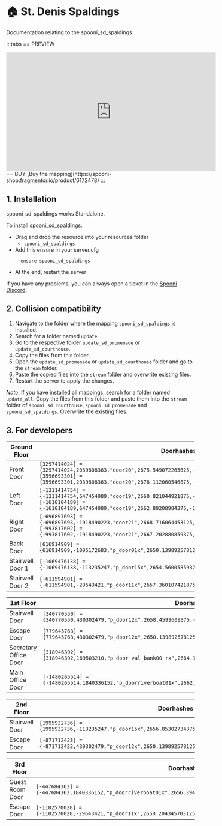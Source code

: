 # 🏠 St. Denis Spaldings
Documentation relating to the spooni_sd_spaldings.

:::tabs
== PREVIEW
<iframe width="560" height="315" src="https://www.youtube.com/embed/cm9TFCy2-34?si=elF40r5BwGz2kIUa" frameborder="0" allow="accelerometer; autoplay; clipboard-write; encrypted-media; gyroscope; picture-in-picture; web-share" referrerpolicy="strict-origin-when-cross-origin" allowfullscreen></iframe>
== BUY
[Buy the mapping](https://spooni-shop.fragmentor.io/product/6172478)
:::

## 1. Installation
spooni_sd_spaldings works Standalone.  

To install spooni_sd_spaldings:
- Drag and drop the resource into your resources folder
  - `spooni_sd_spaldings`
- Add this ensure in your server.cfg
  ```
    ensure spooni_sd_spaldings
  ```
- At the end, restart the server

If you have any problems, you can always open a ticket in the [Spooni Discord](https://discord.gg/spooni).

## 2. Collision compatibility <Badge type="danger" text="IMPORTANT"/>

1. Navigate to the folder where the mapping `spooni_sd_spaldings` is installed.
2. Search for a folder named `update`.
3. Go to the respective folder `update_sd_promenade` or `update_sd_courthouse`.
4. Copy the files from this folder.
5. Open the `update_sd_promenade` or `update_sd_courthouse` folder and go to the `stream` folder.
6. Paste the copied files into the `stream` folder and overwrite existing files.
7. Restart the server to apply the changes.

*Note*: If you have installed all mappings, search for a folder named `update_all`. Copy the files from this folder and paste them into the `stream` folder of `spooni_sd_courthouse`, `spooni_sd_promenade` and `spooni_sd_spaldings`. Overwrite the existing files.

## 3. For developers
| Ground Floor              | Doorhashes
|---------------------------|----------------------------------------------------------------------------------|
| Front Door                | `[3297414024] = {3297414024,2039808363,"door20",2675.549072265625,-1399.52197265625,46.24536895751953}`<br>`[3596693301] = {3596693301,2039808363,"door20",2676.112060546875,-1397.31103515625,46.24489212036133}`
| Left Door                 | `[-1311414754] = {-1311414754,647454989,"door19",2660.821044921875,-1406.9150390625,45.53700637817383}`<br>`[-1610104189] = {-1610104189,647454989,"door19",2662.89208984375,-1405.9549560546875,45.53700637817383}`
| Right Door                | `[-696897693] = {-696897693,-1918490223,"door21",2668.716064453125,-1387.39599609375,45.86000061035156}`<br>`[-993817602] = {-993817602,-1918490223,"door21",2667.202880859375,-1385.68701171875,45.86000061035156}`
| Back Door                 | `[616914909] = {616914909,-1005172683,"p_door01x",2650.139892578125,-1395.7296142578125,45.35210037231445}`
| Stairwell Door 1          | `[-1069476138] = {-1069476138,-113235247,"p_door15x",2654.56005859375,-1394.5999755859375,45.52999877929687}`
| Stairwell Door 2          | `[-611594901] = {-611594901,-29643421,"p_door11x",2657.360107421875,-1392.8499755859375,45.28451919555664}`

| 1st Floor                 | Doorhashes
|---------------------------|----------------------------------------------------------------------------------|
| Stairwell Door            | `[340770550] = {340770550,430302479,"p_door12x",2658.4599609375,-1393.1700439453125,50.10177612304687}`
| Escape Door               | `[779645763] = {779645763,430302479,"p_door12x",2650.139892578125,-1395.72998046875,49.93999862670898}`
| Secretary Office Door     | `[318946392] = {318946392,169503210,"p_door_val_bank00_rx",2664.17724609375,-1390.8360595703125,50.1117057800293}`
| Main Office Door          | `[-1480265514] = {-1480265514,1840336152,"p_doorriverboat01x",2662.704345703125,-1386.84765625,50.10365295410156}`

| 2nd Floor                 | Doorhashes
|---------------------------|----------------------------------------------------------------------------------|
| Stairwell Door            | `[1995932736] = {1995932736,-113235247,"p_door15x",2656.85302734375,-1393.880615234375,54.17730712890625}`
| Escape Door               | `[-871712423] = {-871712423,430302479,"p_door12x",2650.139892578125,-1395.72998046875,54.17023086547851}`

| 3rd Floor                 | Doorhashes
|---------------------------|----------------------------------------------------------------------------------|
| Guest Room Door           | `[-447684363] = {-447684363,1840336152,"p_doorriverboat01x",2656.394287109375,-1390.22509765625,57.41644287109375}`
| Escape Door               | `[-1102570028] = {-1102570028,-29643421,"p_door11x",2650.204345703125,-1395.7049560546875,58.41321563720703}`
